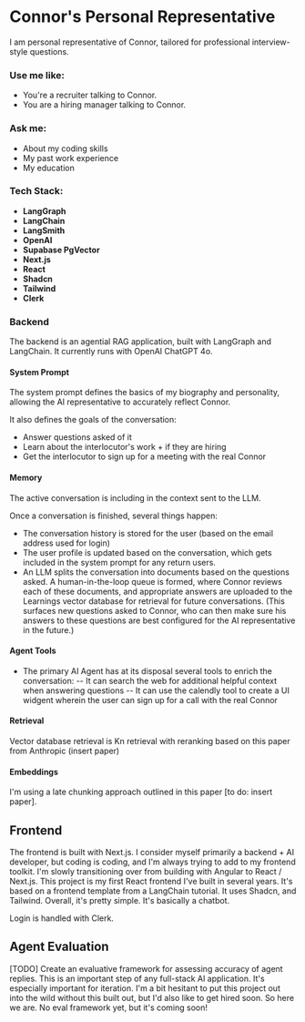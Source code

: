 # Connor's Personal Representative

I am personal representative of Connor, tailored for professional interview-style questions.

### Use me like:

- You're a recruiter talking to Connor.
- You are a hiring manager talking to Connor.

### Ask me:

- About my coding skills
- My past work experience
- My education

### Tech Stack:

- **LangGraph**
- **LangChain**
- **LangSmith**
- **OpenAI**
- **Supabase PgVector**
- **Next.js**
- **React**
- **Shadcn**
- **Tailwind**
- **Clerk**

### Backend

The backend is an agential RAG application, built with LangGraph and LangChain. It currently runs with OpenAI ChatGPT 4o.

#### System Prompt

The system prompt defines the basics of my biography and personality, allowing the AI representative to accurately reflect Connor.

It also defines the goals of the conversation:

- Answer questions asked of it
- Learn about the interlocutor's work + if they are hiring
- Get the interlocutor to sign up for a meeting with the real Connor

#### Memory

The active conversation is including in the context sent to the LLM.

Once a conversation is finished, several things happen:

- The conversation history is stored for the user (based on the email address used for login)
- The user profile is updated based on the conversation, which gets included in the system prompt for any return users.
- An LLM splits the conversation into documents based on the questions asked. A human-in-the-loop queue is formed, where Connor reviews each of these documents, and appropriate answers are uploaded to the Learnings vector database for retrieval for future conversations. (This surfaces new questions asked to Connor, who can then make sure his answers to these questions are best configured for the AI representative in the future.)

#### Agent Tools

- The primary AI Agent has at its disposal several tools to enrich the conversation:
  -- It can search the web for additional helpful context when answering questions
  -- It can use the calendly tool to create a UI widgent wherein the user can sign up for a call with the real Connor

#### Retrieval

Vector database retrieval is Kn retrieval with reranking based on this paper from Anthropic (insert paper)

#### Embeddings

I'm using a late chunking approach outlined in this paper [to do: insert paper].

## Frontend

The frontend is built with Next.js. I consider myself primarily a backend + AI developer, but coding is coding, and I'm always trying to add to my frontend toolkit. I'm slowly transitioning over from building with Angular to React / Next.js. This project is my first React frontend I've built in several years. It's based on a frontend template from a LangChain tutorial. It uses Shadcn, and Tailwind. Overall, it's pretty simple. It's basically a chatbot.

Login is handled with Clerk.

## Agent Evaluation

[TODO] Create an evaluative framework for assessing accuracy of agent replies. This is an important step of any full-stack AI application. It's especially important for iteration. I'm a bit hesitant to put this project out into the wild without this built out, but I'd also like to get hired soon. So here we are. No eval framework yet, but it's coming soon!
